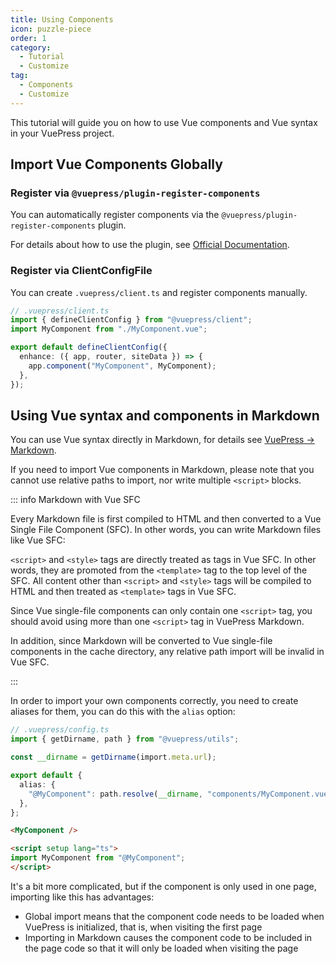 ```yaml
---
title: Using Components
icon: puzzle-piece
order: 1
category:
  - Tutorial
  - Customize
tag:
  - Components
  - Customize
---
```


This tutorial will guide you on how to use Vue components and Vue syntax in your VuePress project.

<!-- more -->

## Import Vue Components Globally

### Register via `@vuepress/plugin-register-components`

You can automatically register components via the `@vuepress/plugin-register-components` plugin.

For details about how to use the plugin, see [Official Documentation](https://vuejs.press/reference/plugin/register-components.html).

### Register via ClientConfigFile

You can create `.vuepress/client.ts` and register components manually.

```ts
// .vuepress/client.ts
import { defineClientConfig } from "@vuepress/client";
import MyComponent from "./MyComponent.vue";

export default defineClientConfig({
  enhance: ({ app, router, siteData }) => {
    app.component("MyComponent", MyComponent);
  },
});
```

## Using Vue syntax and components in Markdown

You can use Vue syntax directly in Markdown, for details see [VuePress → Markdown](../vuepress/markdown.md#using-vue-in-markdown).

If you need to import Vue components in Markdown, please note that you cannot use relative paths to import, nor write multiple `<script>` blocks.

::: info Markdown with Vue SFC

Every Markdown file is first compiled to HTML and then converted to a Vue Single File Component (SFC). In other words, you can write Markdown files like Vue SFC:

`<script>` and `<style>` tags are directly treated as tags in Vue SFC. In other words, they are promoted from the `<template>` tag to the top level of the SFC.
All content other than `<script>` and `<style>` tags will be compiled to HTML and then treated as `<template>` tags in Vue SFC.

Since Vue single-file components can only contain one `<script>` tag, you should avoid using more than one `<script>` tag in VuePress Markdown.

In addition, since Markdown will be converted to Vue single-file components in the cache directory, any relative path import will be invalid in Vue SFC.

:::

In order to import your own components correctly, you need to create aliases for them, you can do this with the `alias` option:

```ts
// .vuepress/config.ts
import { getDirname, path } from "@vuepress/utils";

const __dirname = getDirname(import.meta.url);

export default {
  alias: {
    "@MyComponent": path.resolve(__dirname, "components/MyComponent.vue"),
  },
};
```

```md
<MyComponent />

<script setup lang="ts">
import MyComponent from "@MyComponent";
</script>
```

It's a bit more complicated, but if the component is only used in one page, importing like this has advantages:

- Global import means that the component code needs to be loaded when VuePress is initialized, that is, when visiting the first page
- Importing in Markdown causes the component code to be included in the page code so that it will only be loaded when visiting the page
